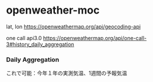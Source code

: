 # openweather-moc

lat, lon
https://openweathermap.org/api/geocoding-api


one call api3.0
https://openweathermap.org/api/one-call-3#history_daily_aggregation


### Daily Aggregation
これで可能：今年１年の実測気温、1週間の予報気温
